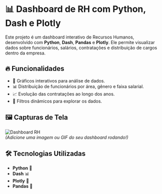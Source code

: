 # 📊 Dashboard de RH com Python, Dash e Plotly

Este projeto é um dashboard interativo de Recursos Humanos, desenvolvido com **Python**, **Dash**, **Pandas** e **Plotly**. Ele permite visualizar dados sobre funcionários, salários, contratações e distribuição de cargos dentro da empresa.

## 🔥 Funcionalidades
- 📌 Gráficos interativos para análise de dados.
- 📊 Distribuição de funcionários por área, gênero e faixa salarial.
- 📈 Evolução das contratações ao longo dos anos.
- 🔎 Filtros dinâmicos para explorar os dados.

## 🖼️ Capturas de Tela
![Dashboard RH](./screenshots/dashboard.png)  
*(Adicione uma imagem ou GIF do seu dashboard rodando!)*

## 🛠️ Tecnologias Utilizadas
- **Python** 🐍
- **Dash** 📊
- **Plotly** 🎨
- **Pandas** 📑

